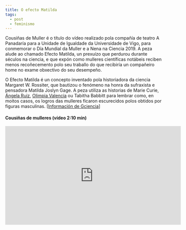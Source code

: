 ```yaml
---
title: O efecto Matilda
tags:
  - post
  - feminismo
---
```

Cousiñas de Muller é o título do vídeo realizado pola compañía de teatro A Panadaría para a Unidade de Igualdade da Universidade de Vigo, para conmemorar o Día Mundial da Muller e a Nena na Ciencia 2019. A peza alude ao chamado Efecto Matilda, un prexuízo que perdurou durante séculos na ciencia, e que expón como mulleres científicas notábeis reciben menos recoñecemento polo seu traballo do que recibiría un compañeiro home no exame obxectivo do seu desempeño.

O Efecto Matilda é un concepto inventado pola historiadora da ciencia Margaret W. Rossiter, que bautizou o fenómeno na honra da sufraxista e pensadora Matilda Joslyn Gage. A peza utiliza as historias de Marie Curie, [Ángela Ruiz](https://www.gciencia.com/historias-gc/dona-angelita-ferrola-que-inventou-o-libro-electronico/), [Olimpia Valencia](https://www.gciencia.com/muller2018/olimpia-valencia-primeira-galega-licenciada-en-medicina/) ou Tabitha Babbitt para lembrar como, en moitos casos, os logros das mulleres ficaron escurecidos polos obtidos por figuras masculinas. [[Información de Gciencia](https://www.gciencia.com/videonautas/efecto-matilda-cientificas/)]

#### Cousiñas de mulleres (vídeo 2:10 min)

<iframe width="560" height="315" src="https://www.youtube.com/embed/qxPpOPw_1s8" frameborder="0" allow="accelerometer; autoplay; clipboard-write; encrypted-media; gyroscope; picture-in-picture" allowfullscreen></iframe>